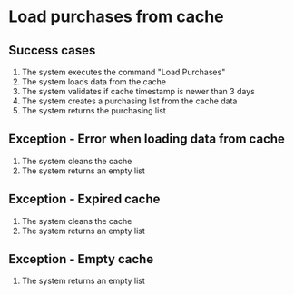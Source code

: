 # Load purchases from cache

## Success cases
1. The system executes the command "Load Purchases"
2. The system loads data from the cache
3. The system validates if cache timestamp is newer than 3 days
4. The system creates a purchasing list from the cache data
5. The system returns the purchasing list

## Exception - Error when loading data from cache
1. The system cleans the cache
2. The system returns an empty list

## Exception - Expired cache
1. The system cleans the cache
2. The system returns an empty list

## Exception - Empty cache
1. The system returns an empty list